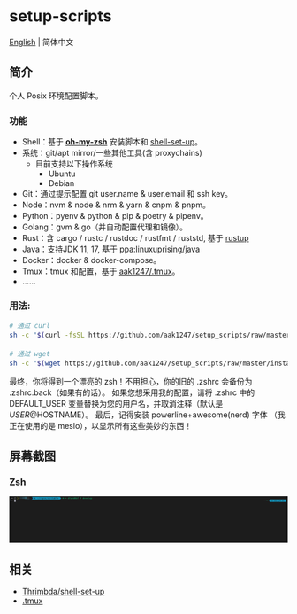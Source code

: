 # setup-scripts

[English](./README.md) | 简体中文

## 简介 
个人 Posix 环境配置脚本。

### 功能

- Shell：基于 **[oh-my-zsh](https://ohmyz.sh/)** 安装脚本和 [shell-set-up](https://github.com/Thrimbda/shell-set-up)。
- 系统：git/apt mirror/一些其他工具(含 proxychains)
  - 目前支持以下操作系统 
    - Ubuntu
    - Debian
- Git：通过提示配置 git user.name & user.email 和 ssh key。
- Node：nvm & node & nrm & yarn & cnpm & pnpm。
- Python：pyenv & python & pip & poetry & pipenv。
- Golang：gvm & go（并自动配置代理和镜像）。
- Rust：含 cargo / rustc / rustdoc / rustfmt / ruststd, 基于 [rustup](https://www.rust-lang.org/tools/install)
- Java：支持JDK 11, 17, 基于 [ppa:linuxuprising/java](https://launchpad.net/~linuxuprising/+archive/ubuntu/java)
- Docker：docker & docker-compose。
- Tmux：tmux 和配置，基于 [aak1247/.tmux](https://github.com/aak1247/.tmux)。
- ......

### 用法:

```bash
# 通过 curl
sh -c "$(curl -fsSL https://github.com/aak1247/setup_scripts/raw/master/install.sh)"

# 通过 wget
sh -c "$(wget https://github.com/aak1247/setup_scripts/raw/master/install.sh -O -)"

```
最终，你将得到一个漂亮的 zsh！不用担心，你的旧的 .zshrc 会备份为 .zshrc.back（如果有的话）。
如果您想采用我的配置，请将 .zshrc 中的 DEFAULT_USER 变量替换为您的用户名，并取消注释（默认是 $USER@$HOSTNAME）。
最后，记得安装 powerline+awesome(nerd) 字体 （我正在使用的是 meslo），以显示所有这些美妙的东西！

## 屏幕截图
### Zsh

![screen-shot](screenshot/zsh.png)

## 相关

- [Thrimbda/shell-set-up](https://github.com/Thrimbda/shell-set-up)
- [.tmux](https://github.com/aak1247/.tmux)